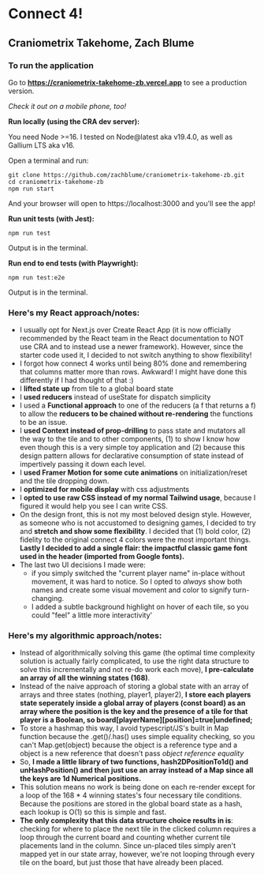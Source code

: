# Connect 4!

## Craniometrix Takehome, Zach Blume

### To run the application

Go to **https://craniometrix-takehome-zb.vercel.app** to see a production version.

_Check it out on a mobile phone, too!_

**Run locally (using the CRA dev server):**

You need Node >=16. I tested on Node@latest aka v19.4.0, as well as Gallium LTS aka v16.

Open a terminal and run:

```
git clone https://github.com/zachblume/craniometrix-takehome-zb.git
cd craniometrix-takehome-zb
npm run start
```

And your browser will open to https://localhost:3000 and you'll see the app!

**Run unit tests (with Jest):**

```
npm run test
```

Output is in the terminal.

**Run end to end tests (with Playwright):**

```
npm run test:e2e
```

Output is in the terminal.

### Here's my React approach/notes:

-   I usually opt for Next.js over Create React App (it is now officially recommended by the React team in the React documentation to NOT use CRA and to instead use a newer framework). However, since the starter code used it, I decided to not switch anything to show flexibility!
-   I forgot how connect 4 works until being 80% done and remembering that columns matter more than rows. Awkward! I might have done this differently if I had thought of that :)
-   I **lifted state up** from tile to a global board state
-   I **used reducers** instead of useState for dispatch simplicity
-   I used a **Functional approach** to one of the reducers (a f that returns a f) to allow the **reducers to be chained without re-rendering** the functions to be an issue.
-   I **used Context instead of prop-drilling** to pass state and mutators all the way to the tile and to other components, (1) to show I know how even though this is a very simple toy application and (2) because this design pattern allows for declarative consumption of state instead of impertively passing it down each level.
-   I **used Framer Motion for some cute animations** on initialization/reset and the tile dropping down.
-   I **optimized for mobile display** with css adjustments
-   I **opted to use raw CSS instead of my normal Tailwind usage**, because I figured it would help you see I can write CSS.
-   On the design front, this is not my most beloved design style. However, as someone who is not accustomed to designing games, I decided to try and **stretch and show some flexibility**. I decided that (1) bold color, (2) fidelity to the original connect 4 colors were the most important things. **Lastly I decided to add a single flair: the impactful classic game font used in the header (imported from Google fonts).**
-   The last two UI decisions I made were:
    -   if you simply switched the "current player name" in-place without movement, it was hard to notice. So I opted to _always_ show both names and create some visual movement and color to signify turn-changing.
    -   I added a subtle background highlight on hover of each tile, so you could "feel" a little more interactivity'

### Here's my algorithmic approach/notes:

-   Instead of algorithmically solving this game (the optimal time complexity solution is actually fairly complicated, to use the right data structure to solve this incrementally and not re-do work each move), **I pre-calculate an array of all the winning states (168)**.
-   Instead of the naive approach of storing a global state with an array of arrays and three states (nothing, player1, player2), **I store each players state seperately inside a global array of players (const board) as an array where the position is the key and the presence of a tile for that player is a Boolean, so board[playerName][position]=true|undefined;**
-   To store a hashmap this way, I avoid typescript/JS's built in Map function because the .get()/.has() uses simple equality checking, so you can't Map.get(object) because the object is a reference type and a object is a new reference that doesn't pass _object reference equality_
-   So, **I made a little library of two functions, hash2DPositionTo1d() and unHashPosition() and then just use an array instead of a Map since all the keys are 1d Numerical positions.**
-   This solution means no work is being done on each re-render except for a loop of the 168 \* 4 winning states's four necessary tile conditions. Because the positions are stored in the global board state as a hash, each lookup is O(1) so this is simple and fast.
-   **The only complexity that this data structure choice results in is**: checking for where to place the next tile in the clicked column requires a loop through the current board and counting whether current tile placements land in the column. Since un-placed tiles simply aren't mapped yet in our state array, however, we're not looping through every tile on the board, but just those that have already been placed.
